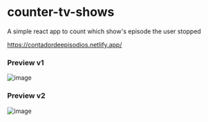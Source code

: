 # counter-tv-shows
A simple react app to count which show's episode the user stopped

https://contadordeepisodios.netlify.app/


### Preview v1
![image](https://user-images.githubusercontent.com/40186689/155631401-a8fc1cb8-d640-4e4a-a3a5-89e3d24fbb06.png)

### Preview v2
![image](https://user-images.githubusercontent.com/40186689/157783455-032f94bb-a996-4917-8edb-5e404935d090.png)

